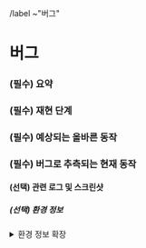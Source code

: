 /label ~"버그"

버그
==
<!-- 버그 요약 -->
### (필수) 요약


<!-- 버그 재현 절차 -->
### (필수) 재현 단계


### (필수) 예상되는 올바른 동작


### (필수) 버그로 추측되는 현재 동작


#### (선택) 관련 로그 및 스크린샷


##### (선택) 환경 정보
<details>
<summary>환경 정보 확장</summary>

<pre>

<!-- 환경에 대한 정보 기록 -->

</pre>
</details>
